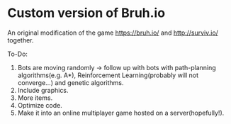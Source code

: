 # Custom version of Bruh.io
An original modification of the game https://bruh.io/ and http://surviv.io/ together. 

To-Do:
  1. Bots are moving randomly -> follow up with bots with path-planning algorithms(e.g. A*), Reinforcement Learning(probably will not converge...) and genetic algorithms. 
  2. Include graphics. 
  3. More items.
  4. Optimize code. 
  5. Make it into an online multiplayer game hosted on a server(hopefully!).
